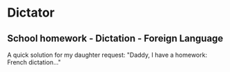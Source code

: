 # Dictator
## School homework - Dictation - Foreign Language
A quick solution for my daughter request: "Daddy, I have a homework: French dictation..." 
